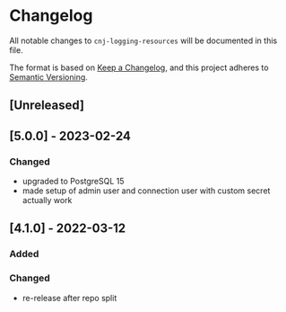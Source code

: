 # Changelog
All notable changes to `cnj-logging-resources` will be documented in this file.

The format is based on [Keep a Changelog](https://keepachangelog.com/en/1.0.0/),
and this project adheres to [Semantic Versioning](https://semver.org/spec/v2.0.0.html).

## [Unreleased]

## [5.0.0] - 2023-02-24
### Changed
- upgraded to PostgreSQL 15
- made setup of admin user and connection user with custom secret actually work

## [4.1.0] - 2022-03-12
### Added
### Changed
- re-release after repo split